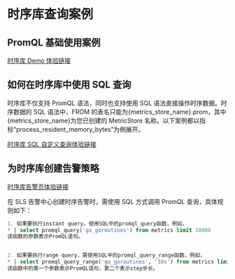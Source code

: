 # 时序库查询案例

## PromQL 基础使用案例

[时序库 Demo 体验链接](https://sls.aliyun.com/doc/playground/demo.html?dest=/lognext/project/sls-mall/metric/sls-mall-k8s-metrics)

## 如何在时序库中使用 SQL 查询

时序库不仅支持 PromQL 语法，同时也支持使用 SQL 语法直接操作时序数据。时序数据的 SQL 语法中，FROM 的表名只能为{metrics_store_name}.prom，其中{metrics_store_name}为您已创建的 MetricStore 名称。以下案例都以指标“process_resident_memory_bytes”为例展开。

[时序库 SQL 自定义查询体验链接](https://sls.aliyun.com/doc/playground/demo.html?dest=/lognext/project/sls-mall/logsearch/sls-mall-k8s-metrics%3Fencode%3Dbase64%26queryString%3D%26metricStore%3Dtrue)

## 为时序库创建告警策略

[时序库告警页体验链接](https://sls.aliyun.com/doc/playground/demo.html?dest=/lognext/project/sls-mall/alertcenter)

在 SLS 告警中心创建时序告警时，需使用 SQL 方式调用 PromQL 查询，具体规则如下：

```SQL
1. 如果要执行instant query，使用SQL中的promql_query函数，例如，
* | select promql_query('go_goroutines') from metrics limit 10000
该函数的参数表示PromQL语句。


2. 如果要执行range query，需使用SQL中的promql_query_range函数，例如，
* | select promql_query_range('go_goroutines', '10s') from metrics limit 10000
该函数中的第一个参数表示PromQL语句，第二个表示step步长。
```
